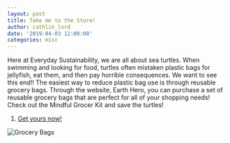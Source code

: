```yaml
---
layout: post
title: Take me to the Store!
author: cathlin_lord
date: '2019-04-03 12:00:00'
categories: misc
---
```

Here at Everyday Sustainability, we are all about sea turtles. When swimming
and looking for food, turtles often mistaken plastic bags for jellyfish, eat
them, and then pay horrible consequences. We want to see this end!! The easiest
way to reduce plastic bag use is through reusable grocery bags. Through the
website, Earth Hero, you can purchase a set of reusable grocery bags that are
perfect for all of your shopping needs! Check out the Mindful Grocer Kit and
save the turtles!


<ol>
  <li><a href="https://earthhero.com/products/travel/bagito-reusable-produce-bags-mixed-4pk/" target="_blank">Get yours now!</a></li>
</ol>

![Grocery Bags](/img/uploads/grocerybags.jpg)
